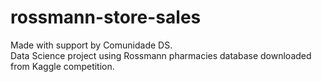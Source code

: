 # rossmann-store-sales<br>
Made with support by Comunidade DS.<br>
Data Science project using Rossmann pharmacies database downloaded from Kaggle competition.
